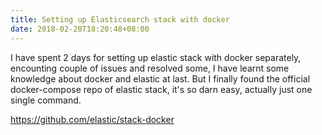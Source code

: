 ```yaml
---
title: Setting up Elasticsearch stack with docker
date: 2018-02-20T18:20:48+08:00
---
```


I have spent 2 days for setting up elastic stack with docker separately, encounting couple of issues and resolved some, I have learnt some knowledge about docker and elastic at last. But I finally found the official docker-compose repo of elastic stack, it's so darn easy, actually just one single command.

https://github.com/elastic/stack-docker